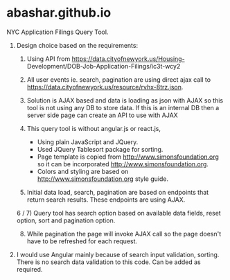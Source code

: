 # abashar.github.io
NYC Application Filings Query Tool.

 1. Design choice based on the requirements: 
	
    1) Using API from https://data.cityofnewyork.us/Housing-
    Development/DOB-Job-Application-Filings/ic3t-wcy2
	
    2) All user events ie. search, pagination are using direct ajax call to https://data.cityofnewyork.us/resource/rvhx-8trz.json.
	
    3) Solution is AJAX based and data is loading as json with AJAX so this tool is not using any DB to store data. 
	If this is an internal DB then a server side page can create an API to use with AJAX 
	
    4) This query tool is without angular.js or react.js, 
		- Using plain JavaScript and JQuery. 
		- Used JQuery Tablesort package for sorting. 
		- Page template is copied from http://www.simonsfoundation.org so it can be incorporated http://www.simonsfoundation.org. 
		- Colors and styling are based on http://www.simonsfoundation.org style guide.
	
    5) Initial data load, search, pagination are based on endpoints that return search results. These endpoints are using AJAX.
	
    6 / 7) Query tool has search option based on available data fields, reset option, sort and pagination option. 

    8) While pagination the page will invoke AJAX call so the page doesn't have to be refreshed for each request. 
	


2. I would use Angular mainly because of search input validation, sorting. There is no search data validation to this code. Can be added as required.
